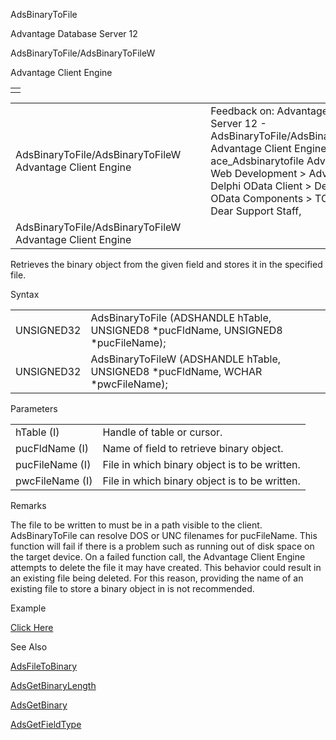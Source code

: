 AdsBinaryToFile




Advantage Database Server 12  

AdsBinaryToFile/AdsBinaryToFileW

Advantage Client Engine

|  |
| --- |
|  |

|  |  |  |  |  |
| --- | --- | --- | --- | --- |
| AdsBinaryToFile/AdsBinaryToFileW  Advantage Client Engine |  |  | Feedback on: Advantage Database Server 12 - AdsBinaryToFile/AdsBinaryToFileW Advantage Client Engine ace\_Adsbinarytofile Advantage Web Development > Advantage Delphi OData Client > Delphi OData Components > TODataSet / Dear Support Staff, |  |
| AdsBinaryToFile/AdsBinaryToFileW  Advantage Client Engine |  |  |  |  |

Retrieves the binary object from the given field and stores it in the specified file.

Syntax

|  |  |
| --- | --- |
| UNSIGNED32 | AdsBinaryToFile (ADSHANDLE hTable,  UNSIGNED8 \*pucFldName,  UNSIGNED8 \*pucFileName); |
| UNSIGNED32 | AdsBinaryToFileW (ADSHANDLE hTable,  UNSIGNED8 \*pucFldName,  WCHAR \*pwcFileName); |

Parameters

|  |  |
| --- | --- |
| hTable (I) | Handle of table or cursor. |
| pucFldName (I) | Name of field to retrieve binary object. |
| pucFileName (I) | File in which binary object is to be written. |
| pwcFileName (I) | File in which binary object is to be written. |

Remarks

The file to be written to must be in a path visible to the client. AdsBinaryToFile can resolve DOS or UNC filenames for pucFileName. This function will fail if there is a problem such as running out of disk space on the target device. On a failed function call, the Advantage Client Engine attempts to delete the file it may have created. This behavior could result in an existing file being deleted. For this reason, providing the name of an existing file to store a binary object in is not recommended.

Example

[Click Here](ace_examples.htm#adsbinarytofileexample)

See Also

[AdsFileToBinary](ace_adsfiletobinary.htm)

[AdsGetBinaryLength](ace_adsgetbinarylength.htm)

[AdsGetBinary](ace_adsgetbinary.htm)

[AdsGetFieldType](ace_adsgetfieldtype.htm)